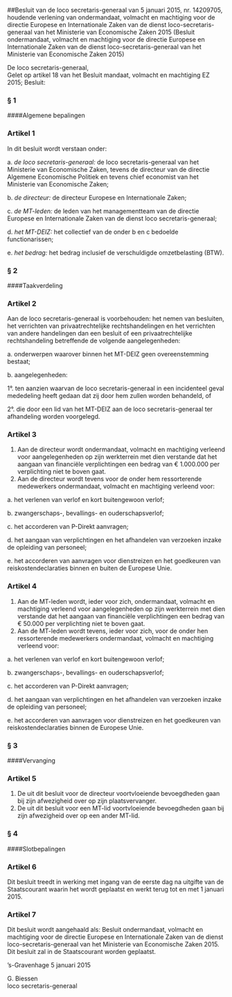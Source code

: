 <meta http-equiv='Content-Type' content='text/html; charset=utf-8' />

##Besluit van de loco secretaris-generaal van 5 januari 2015, nr. 14209705, houdende verlening van ondermandaat, volmacht en machtiging voor de directie Europese en Internationale Zaken van de dienst loco-secretaris-generaal van het Ministerie van Economische Zaken 2015 (Besluit ondermandaat, volmacht en machtiging voor de directie Europese en Internationale Zaken van de dienst loco-secretaris-generaal van het Ministerie van Economische Zaken 2015)

De loco secretaris-generaal,  
Gelet op artikel 18 van het Besluit mandaat, volmacht en machtiging EZ 2015;
Besluit:     
### §  1  

####Algemene bepalingen

### Artikel  1  

In dit besluit wordt verstaan onder: 

a.  *de loco secretaris-generaal:* de loco secretaris-generaal van het Ministerie van Economische Zaken, tevens de directeur van de directie Algemene Economische Politiek en tevens chief economist van het Ministerie van Economische Zaken;  

b.  *de directeur:* de directeur Europese en Internationale Zaken;  

c.  *de MT-leden:* de leden van het managementteam van de directie Europese en Internationale Zaken van de dienst loco secretaris-generaal;  

d.  *het MT-DEIZ:* het collectief van de onder b en c bedoelde functionarissen;  

e.  *het bedrag:* het bedrag inclusief de verschuldigde omzetbelasting (BTW).   

### §  2  

####Taakverdeling

### Artikel  2  

Aan de loco secretaris-generaal is voorbehouden: het nemen van besluiten, het verrichten van privaatrechtelijke rechtshandelingen en het verrichten van andere handelingen dan een besluit of een privaatrechtelijke rechtshandeling betreffende de volgende aangelegenheden: 

a. onderwerpen waarover binnen het MT-DEIZ geen overeenstemming bestaat;  

b. aangelegenheden: 

1°. ten aanzien waarvan de loco secretaris-generaal in een incidenteel geval mededeling heeft gedaan dat zij door hem zullen worden behandeld, of  

2°. die door een lid van het MT-DEIZ aan de loco secretaris-generaal ter afhandeling worden voorgelegd.     

### Artikel  3  

1.  Aan de directeur wordt ondermandaat, volmacht en machtiging verleend voor aangelegenheden op zijn werkterrein met dien verstande dat het aangaan van financiële verplichtingen een bedrag van € 1.000.000 per verplichting niet te boven gaat.   
2.  Aan de directeur wordt tevens voor de onder hem ressorterende medewerkers ondermandaat, volmacht en machtiging verleend voor: 

a. het verlenen van verlof en kort buitengewoon verlof;  

b. zwangerschaps-, bevallings- en ouderschapsverlof;  

c. het accorderen van P-Direkt aanvragen;  

d. het aangaan van verplichtingen en het afhandelen van verzoeken inzake de opleiding van personeel;  

e. het accorderen van aanvragen voor dienstreizen en het goedkeuren van reiskostendeclaraties binnen en buiten de Europese Unie.    

### Artikel  4  

1.  Aan de MT-leden wordt, ieder voor zich, ondermandaat, volmacht en machtiging verleend voor aangelegenheden op zijn werkterrein met dien verstande dat het aangaan van financiële verplichtingen een bedrag van € 50.000 per verplichting niet te boven gaat.   
2.  Aan de MT-leden wordt tevens, ieder voor zich, voor de onder hen ressorterende medewerkers ondermandaat, volmacht en machtiging verleend voor: 

a. het verlenen van verlof en kort buitengewoon verlof;  

b. zwangerschaps-, bevallings- en ouderschapsverlof;  

c. het accorderen van P-Direkt aanvragen;  

d. het aangaan van verplichtingen en het afhandelen van verzoeken inzake de opleiding van personeel;  

e. het accorderen van aanvragen voor dienstreizen en het goedkeuren van reiskostendeclaraties binnen de Europese Unie.    

### §  3  

####Vervanging

### Artikel  5  

1.  De uit dit besluit voor de directeur voortvloeiende bevoegdheden gaan bij zijn afwezigheid over op zijn plaatsvervanger.   
2.  De uit dit besluit voor een MT-lid voortvloeiende bevoegdheden gaan bij zijn afwezigheid over op een ander MT-lid.  

### §  4  

####Slotbepalingen

### Artikel  6  

Dit besluit treedt in werking met ingang van de eerste dag na uitgifte van de Staatscourant waarin het wordt geplaatst en werkt terug tot en met 1 januari 2015. 

### Artikel  7  

Dit besluit wordt aangehaald als: Besluit ondermandaat, volmacht en machtiging voor de directie Europese en Internationale Zaken van de dienst loco-secretaris-generaal van het Ministerie van Economische Zaken 2015. 
Dit besluit zal in de Staatscourant worden geplaatst.   

’s-Gravenhage 
5 januari 2015   

G. Biessen  
loco secretaris-generaal    
